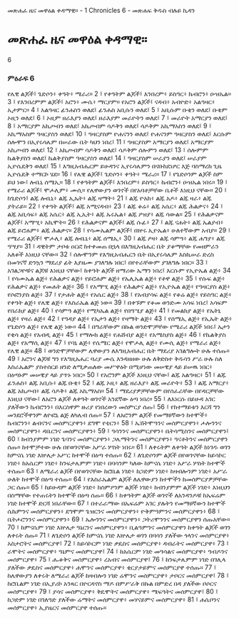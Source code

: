 ﻿
 መጽሐፈ ዜና መዋዕል ቀዳማዊ። - 1 Chronicles 6 - መጽሐፍ ቅዱስ ብሉይ ኪዳን
#  መጽሐፈ ዜና መዋዕል ቀዳማዊ።
6
### ምዕራፍ 6
የሌዊ ልጆች፤ ጌድሶን፥ ቀዓት፥ ሜራሪ።
2 ፤ የቀዓትም ልጆች፤ እንበረም፥ ይስዓር፥ ኬብሮን፥ ዑዝኤል።
3 ፤ የእንበረምም ልጆች፤ አሮን፥ ሙሴ፥ ማርያም። የአሮን ልጆች፤ ናዳብ፥ አብዮድ፥ አልዓዛር፥ ኢታምር።
4 ፤ አልዓዛር ፊንሐስን ወለደ፤ ፊንሐስ አቢሱን ወለደ፤
5 ፤ አቢሱም ቡቂን ወለደ፤ ቡቂም ኦዚን ወለደ፤
6 ፤ ኦዚም ዘራእያን ወለደ፤ ዘራእያም መራዮትን ወለደ፤
7 ፤ መራዮት አማርያን ወለደ፤
8 ፤ አማርያም አኪጦብን ወለደ፤ አኪጦብም ሳዶቅን ወለደ፤ ሳዶቅም አኪማአስን ወለደ፤
9 ፤ አኪማአስም ዓዛርያስን ወለደ፤
10 ፤ ዓዛርያስም ዮሐናንን ወለደ፤ ዮሐናንም ዓዛርያስን ወለደ፤ እርሱም ሰሎሞን በኢየሩሳሌም በሠራው ቤት ካህን ነበረ፤
11 ፤ ዓዛርያስም አማርያን ወለደ፤ አማርያም አኪጦብን ወለደ፤
12 ፤ አኪጦብም ሳዶቅን ወለደ፤ ሳዶቅም ሰሎምን ወለደ፤
13 ፤ ሰሎምም ኬልቅያስን ወለደ፤ ኬልቅያስም ዓዛርያስን ወለደ፤
14 ፤ ዓዛርያስም ሠራያን ወለደ፤ ሠራያም ኢዮሴዴቅን ወለደ፤
15 ፤ እግዚአብሔርም ይሁዳንና ኢየሩሳሌምን በናቡከደነፆር እጅ ባስማረከ ጊዜ ኢዮሴዴቅ ተማርኮ ሄደ።
16 ፤ የሌዊ ልጆች፤ ጌድሶን፥ ቀዓት፥ ሜራሪ።
17 ፤ የጌድሶንም ልጆች ስም ይህ ነው፤ ሎቤኒ ሰሜኢ።
18 ፤ የቀዓትም ልጆች፤ እንበረም፥ ይስዓር፥ ኬብሮን፥ ዑዝኤል ነበሩ።
19 ፤ የሜራሪ ልጆች፤ ሞሖሊም፥ ሙሲ። የሌዋውያን ወገኖች በየአባቶቻቸው ቤቶች እነዚህ ናቸው።
20 ፤ ከጌድሶን፤ ልጁ ሎቤኒ፥ ልጁ ኢኤት፥ ልጁ ዛማት፥
21 ፤ ልጁ ዮአክ፥ ልጁ አዶ፥ ልጁ ዛራ፥ ልጁ ያትራይ።
22 ፤ የቀዓት ልጆች፤ ልጁ አሚናዳብ፥
23 ፤ ልጁ ቆሬ፥ ልጁ አሴር፥ ልጁ ሕልቃና፥
24 ፤ ልጁ አቢሳፍ፥ ልጁ አሴር፥ ልጁ ኢኢት፥ ልጁ ኡሩኤል፥ ልጁ ዖዝያ፥ ልጁ ሳውል።
25 ፤ የሕልቃናም ልጆች፤ አማሢ፥ አኪሞት።
26 ፤ የሕልቃናም ልጆች፤ ልጁ ሱፊ፥
27 ፤ ልጁ ናሐት፥ ልጁ ኤልያብ፥ ልጁ ይሮሐም፥ ልጁ ሕልቃና።
28 ፤ የሳሙኤልም ልጆች፤ በኵሩ ኢዮኤል፥ ሁለተኛውም አብያ።
29 ፤ የሜራሪ ልጆች፤ ሞሖሊ፥ ልጁ ሎቤኒ፥ ልጁ ሰሜኢ፥
30 ፤ ልጁ ዖዛ፥ ልጁ ሳምዓ፥ ልጁ ሐግያ፥ ልጁ ዓሣያ።
31 ፤ ዳዊትም ታቦቱ ዐርፎ ከተቀመጠ በኋላ በእግዚአብሔር ቤት ያቆማቸው የመዘምራን አለቆች እነዚህ ናቸው።
32 ፤ ሰሎሞንም የእግዚአብሔርን ቤት በኢየሩሳሌም እስኪሠራ ድረስ በመገናኛ ድንኳን ማደሪያ ፊት እያዜሙ ያገለግሉ ነበር፤ በየተራቸውም ያገለግሉ ነበር።
33 ፤ አገልጋዮቹና ልጆቹ እነዚህ ናቸው፤ ከቀዓት ልጆች ዘማሪው ኤማን ነበረ፤ እርሱም የኢዮኤል ልጅ፥
34 ፤ የሳሙኤል ልጅ፥ የሕልቃና ልጅ፥ የይሮሐም ልጅ፥ የኤሊኤል ልጅ፥ የቶዋ ልጅ፥
35 ፤ የሱፍ ልጅ፥ የሕልቃና ልጅ፥ የመሐት ልጅ፥
36 ፤ የአማሢ ልጅ፥ የሕልቃና ልጅ፥ የኢዮኤል ልጅ፥ የዓዛርያስ ልጅ፥ የሶፎንያስ ልጅ፥
37 ፤ የታሐት ልጅ፥ የአሴር ልጅ፥
38 ፤ የአብያሳፍ ልጅ፥ የቆሬ ልጅ፥ የይስዓር ልጅ፥ የቀዓት ልጅ፥ የሌዊ ልጅ፥ የእስራኤል ልጅ ነው።
39 ፤ በቀኙም የቆመ ወንድሙ አሳፍ ነበረ፤ አሳፍም የበራክያ ልጅ፥
40 ፤ የሳምዓ ልጅ፥ የሚካኤል ልጅ፥ የበዓሤያ ልጅ፥
41 ፤ የመልክያ ልጅ፥ የኤትኒ ልጅ፥ የዛራ ልጅ፥
42 ፤ የዓዳያ ልጅ፥ የኤታን ልጅ፥ የዛማት ልጅ፥
43 ፤ የሰሜኢ ልጅ፥ የኢኤት ልጅ፥ የጌድሶን ልጅ፥ የሌዊ ልጅ ነው።
44 ፤ በግራቸውም በኩል ወንድሞቻቸው የሜራሪ ልጆች ነበሩ፤ ኤታን የቂሳ ልጅ፥ የአብዲ ልጅ፥
45 ፤ የማሎክ ልጅ፥ የሐሸብያ ልጅ፥ የአሜስያስ ልጅ፥
46 ፤ የኬልቅያስ ልጅ፥ የአማሲ ልጅ፥
47 ፤ የባኒ ልጅ፥ የሴሜር ልጅ፥ የሞሖሊ ልጅ፥ የሙሲ ልጅ፥ የሜራሪ ልጅ፥ የሌዊ ልጅ።
48 ፤ ወንድሞቻቸውም ሌዋውያን ለእግዚአብሔር ቤት ማደሪያ አገልግሎት ሁሉ ተሰጡ።
49 ፤ አሮንና ልጆቹ ግን የእግዚአሔር ባሪያ ሙሴ እንዳዘዘው ሁሉ ለቅድስተ ቅዱሳን ሥራ ሁሉ ስለ እስራኤልም ያስተሰርይ ዘንድ ለሚቃጠለው መሥዋዕት በሚሆነው መሠዊያ ላይ ይሠዉ ነበር፥ በዕጣኑም መሠዊያ ላይ ያጥኑ ነበር።
50 ፤ የአሮንም ልጆች እነዚህ ናቸው፤ ልጁ አልዓዛር፥
51 ፤ ልጁ ፊንሐስ፥ ልጁ አቢሱ፥ ልጁ ቡቂ፥
52 ፤ ልጁ ኦዚ፥ ልጁ ዘራእያ፥ ልጁ መራዮት፥
53 ፤ ልጁ አማርያ፥ ልጁ አኪጦብ፥ ልጁ ሳዶቅ፥ ልጁ አኪማአስ።
54 ፤ ማደሪያዎቻቸውም በየሰፈራቸው በየዳርቻቸው እነዚህ ናቸው፤ ለአሮን ልጆች ለቀዓት ወገኖች አንደኛው ዕጣ ነበረ።
55 ፤ ለእነርሱ በይሁዳ አገር ያለችውን ኬብሮንን፥ በእርስዋም ዙሪያ የነበረውን መሰምርያ ሰጡ፤
56 ፤ የከተማይቱን እርሻ ግን መንደሮችዋንም ለዮፎኒ ልጅ ለካሌብ ሰጡ።
57 ፤ ለአሮንም ልጆች የመማፀኛውን ከተሞች፥ ኬብሮንን፥ ልብናንና መሰምርያዋን፥ ደግሞ የቲርን፥
58 ፤ ኤሽትሞዓንና መሰምርያዋን፥ ሖሎንንና መሰምርያዋን፥ ዳቤርንና መሰምርያዋን፥
59 ፤ ዓሳንንና መሰምርያዋን፥ ቤትሳሚስንና መሰምርያዋን፤
60 ፤ ከብንያምም ነገድ ጌባንና መሰምርያዋን፥ ጋሌማትንና መሰምርያዋን፥ ዓናቶትንና መሰምርያዋን ሰጡ። ከተሞቻተው ሁሉ በየወገናቸው አሥራ ሦስት ነበሩ።
61 ፤ ለቀሩትም ለቀዓት ልጆች ከነገዱ ወገን ከምናሴ ነገድ እኵሌታ አሥር ከተሞች በዕጣ ተሰጡ።
62 ፤ ለጌድሶንም ልጆች በየወገናቸው ከይሳኮር ነገድ፥ ከአሴርም ነገድ፥ ከንፍታሌምም ነገድ፥ በባሳንም ካለው ከምናሴ ነገድ፥ አሥራ ሦስት ከተሞች ተሰጡ።
63 ፤ ለሜራሪ ልጆች በየወገናቸው ከሮቤል ነገድ፥ ከጋድም ነገድ፥ ከዛብሎንም ነገድ፥ አሥራ ሁለት ከተሞች በዕጣ ተሰጡ።
64 ፤ የእስራኤልም ልጆች ለሌዋውያን ከተሞችን ከመሰምርያዎቻቸው ጋር ሰጡ።
65 ፤ ከይሁዳም ልጆች ነገድ፥ ከስምዖንም ልጆች ነገድ፥ ከብንያምም ልጆች ነገድ፥ እነዚህን በስማቸው የተጠሩትን ከተሞች በዕጣ ሰጡ።
66 ፤ ከቀዓትም ልጆች ወገኖች ለአንዳንዶቹ ከኤፍሬም ነገድ ከተሞች ድርሻ ነበራቸው።
67 ፤ በተራራማው በኤፍሬም አገር ያሉትን የመማፀኛውን ከተሞች ሴኬምንና መሰምርያዋን፥ ደግሞም ጌዝርንና መሰምርያዋን፥ ዮቅምዓምንና መሰምርያዋን፥
68 ፤ ቤትሖሮንንና መሰምርያዋን፥
69 ፤ ኤሎንንና መሰምርያዋን፥ ጋትሪሞንንና መሰምርያዋን ሰጡአቸው።
70 ፤ ከምናሴም ነገድ እኵሌታ ዓኔርንና መሰምርያዋን፥ ቢልዓምንና መሰምርያዋን ከቀዓት ልጆች ወገን ለቀሩት ሰጡ።
71 ፤ ለጌድሶን ልጆች ከምናሴ ነገድ እኵሌታ ወገን በባሳን ያለችው ጎላንና መሰምርያዋ፥ አስታሮትና መሰምርያዋ፤
72 ፤ ከይሳኮርም ነገድ ቃዴስና መሰምርያዋ፥ ዳብራትና መሰምርያዋ፥
73 ፤ ራሞትና መሰምርያዋ፥ ዓኔምና መሰምርያዋ፤
74 ፤ ከአሴርም ነገድ መዓሳልና መሰምርያዋ፥ ዓብዶንና መሰምርያዋ፥
75 ፤ ሑቆቅና መሰምርያዋ፥ ረአብና መሰምርያዋ፤
76 ፤ ከንፍታሌምም ነገድ በገሊላ ያለችው ቃዴስና መሰምርያዋ፥ ሐሞንና መሰምርያዋ፥ ቂርያታይምና መሰምርያዋ ተሰጡ።
77 ፤ ከሌዋውያን ለቀሩት ለሜራሪ ልጆች ከዛብሎን ነገድ ሬሞንና መሰምርያዋ፥ ታቦርና መሰምርያዋ፤
78 ፤ ከሮቤልም ነገድ በኢያሪኮ አንጻር በዮርዳኖስ ማዶ በምሥራቅ በኩል በምድረ በዳ ያለችው ቦሶርና መሰምርያዋ፥
79 ፤ ያሳና መሰምርያዋ፥ ቅዴሞትና መሰምርያዋ፥ ሜፍዓትና መሰምርያዋ፤
80 ፤ ከጋድም ነገድ በገለዓድ ያለችው ሬማትና መሰምርያዋ፥ መሃናይምና መሰምርያዋ፥
81 ፤ ሐሴቦንና መሰምርያዋ፥ ኢያዜርና መሰምርያዋ ተሰጡ። 
